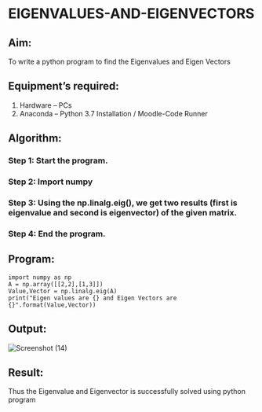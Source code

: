 # EIGENVALUES-AND-EIGENVECTORS
## Aim:
To write a python program to find the Eigenvalues and Eigen Vectors
## Equipment’s required:
1. 	Hardware – PCs
2. 	Anaconda – Python 3.7 Installation / Moodle-Code Runner
## Algorithm:
### Step 1: Start the program. 
### Step 2: Import numpy
### Step 3: Using the np.linalg.eig(),  we get two results (first is eigenvalue and second is eigenvector) of the given matrix.
### Step 4: End the program.

## Program:
```
import numpy as np
A = np.array([[2,2],[1,3]])
Value,Vector = np.linalg.eig(A)
print("Eigen values are {} and Eigen Vectors are {}".format(Value,Vector))
```
## Output:

![Screenshot (14)](https://user-images.githubusercontent.com/93427254/144053353-5ae71212-b885-45b2-8088-943fc1c0d136.png)


## Result:
Thus the Eigenvalue and Eigenvector is successfully solved using python program
